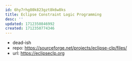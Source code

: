```yaml
---
id: 6hy7rhg80k823gzt8k6w8ks
title: Eclipse Constraint Logic Programming
desc: ''
updated: 1712350846992
created: 1712350774346
---
```


- dead-ish
- repo: https://sourceforge.net/projects/eclipse-clp/files/
- url: https://eclipseclp.org